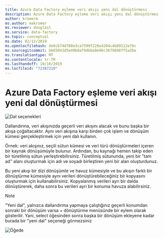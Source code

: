 ```yaml
---
title: Azure Data Factory eşleme veri akışı yeni dal dönüştürmesi
description: Azure Data Factory eşleme veri akışı yeni dal dönüştürmesi
author: kromerm
ms.author: makromer
ms.reviewer: douglasl
ms.service: data-factory
ms.topic: conceptual
ms.date: 02/12/2019
ms.openlocfilehash: de8cb74d788e3ca7599f226e4204c4b09112e70c
ms.sourcegitcommit: bb65043d5e49b8af94bba0e96c36796987f5a2be
ms.translationtype: MT
ms.contentlocale: tr-TR
ms.lasthandoff: 10/16/2019
ms.locfileid: "72387210"
---
```

# <a name="azure-data-factory-mapping-data-flow-new-branch-transformation"></a>Azure Data Factory eşleme veri akışı yeni dal dönüştürmesi



![Dal seçenekleri](media/data-flow/menu.png "Menü")

Dallandırma, veri akışınızda geçerli veri akışını alacak ve bunu başka bir akışa çoğaltacaktır. Aynı veri akışına karşı birden çok işlem ve dönüşüm kümesi gerçekleştirmek için yeni dalı kullanın.

Örnek: veri akışınız, seçili sütun kümesi ve veri türü dönüştürmeleri içeren bir kaynak dönüşümüyle bulunur. Ardından, bu kaynağı hemen takip eden bir türetilmiş sütun yerleştirebilirsiniz. Türetilmiş sütununda, yeni bir "tam ad" alanı oluşturmak için adı ve soyadı birleştiren yeni bir alan oluşturdunuz.

Bu yeni akışı bir dizi dönüşümle ve havuz kümesiyle ve bu akışın farklı bir dönüştürme kümesiyle aynı verileri dönüştürebileceğiniz bir kopyasını oluşturmak için kullanabilirsiniz. Kopyalanmış verileri ayrı bir dalda dönüştürerek, daha sonra bu verileri ayrı bir konuma havuza alabilirsiniz.

> [!NOTE]
> "Yeni dal", yalnızca dallandırma yapmaya çalıştığınız geçerli konumdan sonraki bir dönüşüm varsa + dönüştürme menüsünde bir eylem olarak gösterilir. Yani, select öğesinden sonra başka bir dönüşüm ekleyene kadar burada bir "yeni dal" seçeneği görmezsiniz

![Öğede](media/data-flow/branch2.png "Şube 2")
